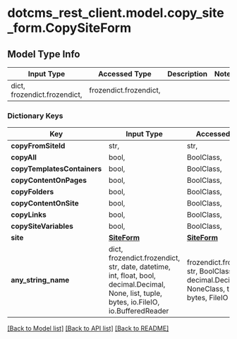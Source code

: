 # dotcms_rest_client.model.copy_site_form.CopySiteForm

## Model Type Info
Input Type | Accessed Type | Description | Notes
------------ | ------------- | ------------- | -------------
dict, frozendict.frozendict,  | frozendict.frozendict,  |  | 

### Dictionary Keys
Key | Input Type | Accessed Type | Description | Notes
------------ | ------------- | ------------- | ------------- | -------------
**copyFromSiteId** | str,  | str,  |  | [optional] 
**copyAll** | bool,  | BoolClass,  |  | [optional] 
**copyTemplatesContainers** | bool,  | BoolClass,  |  | [optional] 
**copyContentOnPages** | bool,  | BoolClass,  |  | [optional] 
**copyFolders** | bool,  | BoolClass,  |  | [optional] 
**copyContentOnSite** | bool,  | BoolClass,  |  | [optional] 
**copyLinks** | bool,  | BoolClass,  |  | [optional] 
**copySiteVariables** | bool,  | BoolClass,  |  | [optional] 
**site** | [**SiteForm**](SiteForm.md) | [**SiteForm**](SiteForm.md) |  | [optional] 
**any_string_name** | dict, frozendict.frozendict, str, date, datetime, int, float, bool, decimal.Decimal, None, list, tuple, bytes, io.FileIO, io.BufferedReader | frozendict.frozendict, str, BoolClass, decimal.Decimal, NoneClass, tuple, bytes, FileIO | any string name can be used but the value must be the correct type | [optional]

[[Back to Model list]](../../README.md#documentation-for-models) [[Back to API list]](../../README.md#documentation-for-api-endpoints) [[Back to README]](../../README.md)


